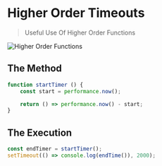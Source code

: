 # Higher Order Timeouts

> Useful Use Of Higher Order Functions

![Higher Order Functions](https://raw.githubusercontent.com/alajfit/site.personal/master/images/higher-order-functions.png)

## The Method
```js
function startTimer () {
    const start = performance.now();

    return () => performance.now() - start;
}
```

## The Execution
```js
const endTimer = startTimer();
setTimeout(() => console.log(endTime()), 2000);
```
